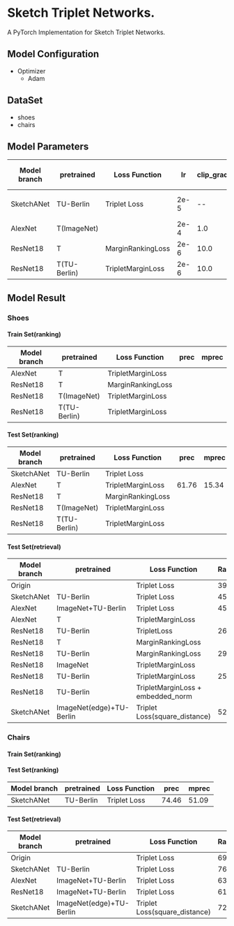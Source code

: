 # Sketch Triplet Networks.
   A PyTorch Implementation for Sketch Triplet Networks.
   
## Model Configuration
- Optimizer
   - Adam

## DataSet
- shoes
- chairs

## Model Parameters
| Model branch | pretrained   | Loss Function     | lr   | clip_grad_norm(max_norm) | learning rate decay | weight_decay                       | Margin |
| ------------ | ------------ | ----------------- | ---- | ------------------------ | ------------------- | ---------------------------------- | ------ |
| SketchANet   | TU-Berlin    | Triplet Loss      | 2e-5 | --                       | 20                  | 0.0005(shoes) 0.0005-0.001(chairs) | 0.3    |
| AlexNet      | T(ImageNet)  |                   | 2e-4 | 1.0                      | 100                 | 0.0003                             | 0.3    |
| ResNet18     | T            | MarginRankingLoss | 2e-6 | 10.0                     | 20                  | 0.05                               | 0.3    |
| ResNet18     | T(TU-Berlin) | TripletMarginLoss | 2e-6 | 10.0                     | 20                  | 0.01                               | 0.3    |

## Model Result
### Shoes
#### Train Set(ranking)
| Model branch | pretrained   | Loss Function     | prec | mprec |
| ------------ | ------------ | ----------------- | ---- | ----- |
| AlexNet      | T            | TripletMarginLoss |      |       |
| ResNet18     | T            | MarginRankingLoss |      |       |
| ResNet18     | T(ImageNet)  | TripletMarginLoss |      |       |
| ResNet18     | T(TU-Berlin) | TripletMarginLoss |      |       |

#### Test Set(ranking)
| Model branch | pretrained   | Loss Function     | prec  | mprec |
| ------------ | ------------ | ----------------- | ----- | ----- |
| SketchANet   | TU-Berlin    | Triplet Loss      |       |       |
| AlexNet      | T            | TripletMarginLoss | 61.76 | 15.34 |
| ResNet18     | T            | MarginRankingLoss |       |       |
| ResNet18     | T(ImageNet)  | TripletMarginLoss |       |       |
| ResNet18     | T(TU-Berlin) | TripletMarginLoss |       |       |

#### Test Set(retrieval)
| Model branch | pretrained               | Loss Function                     | Rank@1 | Rank@5 | Rank@10 | corr  |
| ------------ | ------------------------ | --------------------------------- | ------ | ------ | ------- | ----- |
| Origin       |                          | Triplet Loss                      | 39.13  | --     | 87.83   | 69.49 |
| SketchANet   | TU-Berlin                | Triplet Loss                      | 45.217 | 77.391 | 82.609  | 72.15 |
| AlexNet      | ImageNet+TU-Berlin       | Triplet Loss                      | 45.217 | 74.783 | 86.087  | 73.70 |
| AlexNet      | T                        | TripletMarginLoss                 |        |        |         |       |
| ResNet18     | TU-Berlin                | TripletLoss                       | 26.957 | 51.304 | 64.348  | 64.54 |
| ResNet18     | T                        | MarginRankingLoss                 |        |        |         |       |
| ResNet18     | TU-Berlin                | MarginRankingLoss                 | 29.565 | 50.435 | 69.565  | 64.21 |
| ResNet18     | ImageNet                 | TripletMarginLoss                 |        |        |         |       |
| ResNet18     | TU-Berlin                | TripletMarginLoss                 | 25.217 | 53.043 | 65.217  | 64.79 |
| ResNet18     | TU-Berlin                | TripletMarginLoss + embedded_norm |        |        |         |       |
| SketchANet   | ImageNet(edge)+TU-Berlin | Triplet Loss(square_distance)     | 52.174 | --     | 92.174  | --    |


### Chairs
#### Train Set(ranking)

#### Test Set(ranking)
| Model branch | pretrained | Loss Function | prec  | mprec |
| ------------ | ---------- | ------------- | ----- | ----- |
| SketchANet   | TU-Berlin  | Triplet Loss  | 74.46 | 51.09 |

#### Test Set(retrieval)
| Model branch | pretrained               | Loss Function                 | Rank@1 | Rank@5 | Rank@10 | corr  |
| ------------ | ------------------------ | ----------------------------- | ------ | ------ | ------- | ----- |
| Origin       |                          | Triplet Loss                  | 69.07  | --     | 97.94   | 72.30 |
| SketchANet   | TU-Berlin                | Triplet Loss                  | 76.289 | 91.753 | 92.784  | 73.45 |
| AlexNet      | ImageNet+TU-Berlin       | Triplet Loss                  | 63.918 | 87.629 | 92.784  | 73.13 |
| ResNet18     | ImageNet+TU-Berlin       | Triplet Loss                  | 61.856 | 87.629 | 93.814  | 76.01 |
| SketchANet   | ImageNet(edge)+TU-Berlin | Triplet Loss(square_distance) | 72.16  | --     | 98.96   | --    |